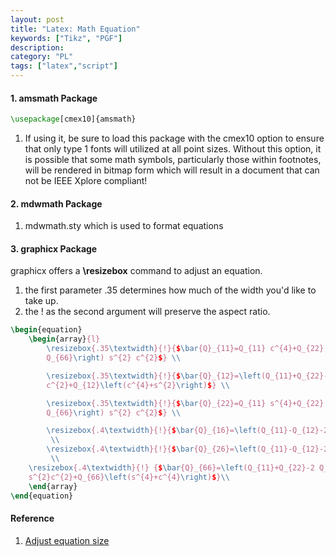 ```yaml
---
layout: post
title: "Latex: Math Equation"
keywords: ["Tikz", "PGF"]
description: 
category: "PL"
tags: ["latex","script"]
---
```


#### 1. amsmath Package 

```latex
\usepackage[cmex10]{amsmath}
```
1. If using it, be sure to load this package with the cmex10 option to ensure that only type 1 fonts
   will utilized at all point sizes. Without this option, it is possible that some math symbols,
   particularly those within footnotes, will be rendered in bitmap form which will result in a
   document that can not be IEEE Xplore compliant!


#### 2. mdwmath Package 
1.  mdwmath.sty which is used to format equations


#### 3. graphicx Package
graphicx offers a **\resizebox** command to adjust an equation.
1. the first parameter .35 determines how much of the width you'd like to take up.
2. the ! as the second argument will preserve the aspect ratio.

```latex
\begin{equation}
	\begin{array}{l}
		\resizebox{.35\textwidth}{!}{$\bar{Q}_{11}=Q_{11} c^{4}+Q_{22} s^{4}+2\left(Q_{12}+2
		Q_{66}\right) s^{2} c^{2}$} \\

		\resizebox{.35\textwidth}{!}{$\bar{Q}_{12}=\left(Q_{11}+Q_{22}-4 Q_{66}\right) s^{2}
		c^{2}+Q_{12}\left(c^{4}+s^{2}\right)$} \\

		\resizebox{.35\textwidth}{!}{$\bar{Q}_{22}=Q_{11} s^{4}+Q_{22} c^{4}+2\left(Q_{12}+2
		Q_{66}\right) s^{2} c^{2}$} \\

		\resizebox{.4\textwidth}{!}{$\bar{Q}_{16}=\left(Q_{11}-Q_{12}-2 Q_{66}\right) c^{3} s-\left(Q_{22}-Q_{12}-2Q_{66}\right) s^{3} c$}
		 \\ 
		\resizebox{.4\textwidth}{!}{$\bar{Q}_{26}=\left(Q_{11}-Q_{12}-2 Q_{66}\right) c s^{3}-\left(Q_{22}-Q_{12}-2 Q_{66}\right)c^{3} s$}
		 \\ 
	\resizebox{.4\textwidth}{!}	{$\bar{Q}_{66}=\left(Q_{11}+Q_{22}-2 Q_{12}-2 Q_{66}\right)
	s^{2}c^{2}+Q_{66}\left(s^{4}+c^{4}\right)$}\\
	\end{array}
\end{equation}
```


#### Reference
1. [Adjust equation size](https://tex.stackexchange.com/questions/35554/how-can-i-auto-adjust-a-equation-to-appear-in-the-entire-page-scale-to-equatio)

